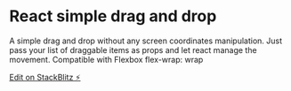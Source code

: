# React simple drag and drop

A simple drag and drop without any screen coordinates manipulation. Just pass your list of draggable items as props and let react manage the movement. Compatible with Flexbox flex-wrap: wrap

[Edit on StackBlitz ⚡️](https://stackblitz.com/edit/react-kipgrf)